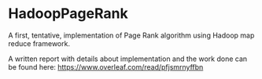 # HadoopPageRank
A first, tentative, implementation of Page Rank algorithm using Hadoop map reduce framework.

A written report with details about implementation and the work done can be found here: https://www.overleaf.com/read/pfjsmrnyffbn

